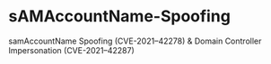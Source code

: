 # sAMAccountName-Spoofing
samAccountName Spoofing (CVE-2021–42278) &amp; Domain Controller Impersonation (CVE-2021–42287)
